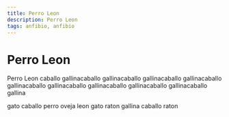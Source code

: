 ```yaml
---
title: Perro Leon
description: Perro Leon
tags: anfibio, anfibio
---
```


# Perro Leon

Perro Leon caballo gallinacaballo gallinacaballo gallinacaballo gallinacaballo gallinacaballo gallinacaballo gallinacaballo gallinacaballo gallinacaballo gallina

gato caballo perro oveja leon gato raton gallina caballo raton